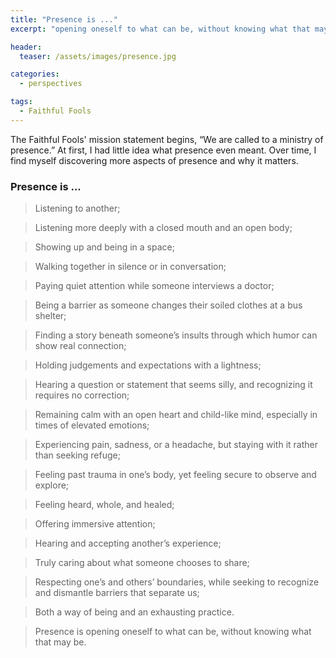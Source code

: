 ```yaml
---
title: "Presence is ..."
excerpt: "opening oneself to what can be, without knowing what that may be"

header:
  teaser: /assets/images/presence.jpg

categories:
  - perspectives

tags:
  - Faithful Fools
---
```


The Faithful Fools' mission statement begins, “We are called to a ministry of presence.” At first, I had little idea what presence even meant. Over time, I find myself discovering more aspects of presence and why it matters.

### Presence is ...

> Listening to another;

> Listening more deeply with a closed mouth and an open body;

> Showing up and being in a space;

> Walking together in silence or in conversation;

> Paying quiet attention while someone interviews a doctor;

> Being a barrier as someone changes their soiled clothes at a bus shelter;

> Finding a story beneath someone’s insults through which humor can show real connection;

> Holding judgements and expectations with a lightness;

> Hearing a question or statement that seems silly, and recognizing it requires no correction;

> Remaining calm with an open heart and child-like mind, especially in times of elevated emotions;

> Experiencing pain, sadness, or a headache, but staying with it rather than seeking refuge;

> Feeling past trauma in one’s body, yet feeling secure to observe and explore;

> Feeling heard, whole, and healed;

> Offering immersive attention;

> Hearing and accepting another’s experience;

> Truly caring about what someone chooses to share;

> Respecting one’s and others’ boundaries, while seeking to recognize and dismantle barriers that separate us;

> Both a way of being and an exhausting practice.

> Presence is opening oneself to what can be, without knowing what that may be.
